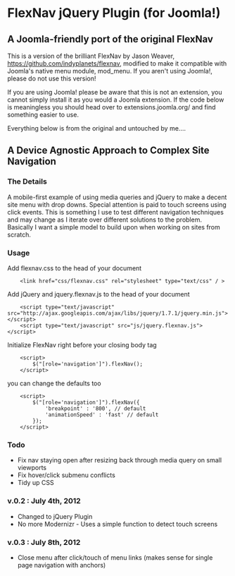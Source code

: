 # FlexNav jQuery Plugin (for Joomla!)

## A Joomla-friendly port of the original FlexNav
This is a version of the brilliant FlexNav by Jason Weaver, https://github.com/indyplanets/flexnav, modified to make it compatible with Joomla's native menu module, mod_menu. If you aren't using Joomla!, please do not use this version!

If you are using Joomla! please be aware that this is not an extension, you cannot simply install it as you would a Joomla extension. If the code below is meaningless you should head over to extensions.joomla.org/ and find something easier to use.

Everything below is from the original and untouched by me.... 

## A Device Agnostic Approach to Complex Site Navigation

### The Details
A mobile-first example of using media queries and jQuery to make a decent site menu with drop downs. Special attention is paid to touch screens using click events. This is something I use to test different navigation techniques and may change as I iterate over different solutions to the problem. Basically I want a simple model to build upon when working on sites from scratch.

### Usage

Add flexnav.css to the head of your document
		
		<link href="css/flexnav.css" rel="stylesheet" type="text/css" / >
		
Add jQuery and jquery.flexnav.js to the head of your document

		<script type="text/javascript" src="http://ajax.googleapis.com/ajax/libs/jquery/1.7.1/jquery.min.js"></script>
		<script type="text/javascript" src="js/jquery.flexnav.js"></script>
		
Initialize FlexNav right before your closing body tag

		<script>
			$("[role='navigation']").flexNav();
		</script>		

you can change the defaults too
	
		<script>
			$("[role='navigation']").flexNav({
				'breakpoint' : '800', // default
				'animationSpeed' : 'fast' // default			
			});			
		</script>	
		
### Todo

* Fix nav staying open after resizing back through media query on small viewports
* Fix hover/click submenu conflicts
* Tidy up CSS

### v.0.2 : July 4th, 2012

* Changed to jQuery Plugin
* No more Modernizr - Uses a simple function to detect touch screens

### v.0.3 : July 8th, 2012

* Close menu after click/touch of menu links (makes sense for single page navigation with anchors)

